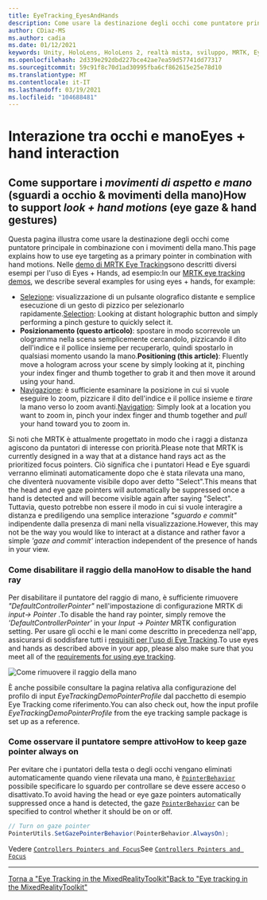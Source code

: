 ```yaml
---
title: EyeTracking_EyesAndHands
description: Come usare la destinazione degli occhi come puntatore principale in combinazione con i movimenti della mano in MRTK
author: CDiaz-MS
ms.author: cadia
ms.date: 01/12/2021
keywords: Unity, HoloLens, HoloLens 2, realtà mista, sviluppo, MRTK, EyeTracking,
ms.openlocfilehash: 2d339e292dbd227bce42ae7ea59d57741dd77317
ms.sourcegitcommit: 59c91f8c70d1ad30995fba6cf862615e25e78d10
ms.translationtype: MT
ms.contentlocale: it-IT
ms.lasthandoff: 03/19/2021
ms.locfileid: "104688481"
---
```

# <a name="eyes--hand-interaction"></a><span data-ttu-id="94be3-104">Interazione tra occhi e mano</span><span class="sxs-lookup"><span data-stu-id="94be3-104">Eyes + hand interaction</span></span>

## <a name="how-to-support-_look--hand-motions_-eye-gaze--hand-gestures"></a><span data-ttu-id="94be3-105">Come supportare i _movimenti di aspetto e mano_ (sguardi a occhio & movimenti della mano)</span><span class="sxs-lookup"><span data-stu-id="94be3-105">How to support _look + hand motions_ (eye gaze & hand gestures)</span></span>

<span data-ttu-id="94be3-106">Questa pagina illustra come usare la destinazione degli occhi come puntatore principale in combinazione con i movimenti della mano.</span><span class="sxs-lookup"><span data-stu-id="94be3-106">This page explains how to use eye targeting as a primary pointer in combination with hand motions.</span></span>
<span data-ttu-id="94be3-107">Nelle [demo di MRTK Eye Tracking](../../example-scenes/eye-tracking-examples-overview.md)sono descritti diversi esempi per l'uso di Eyes + Hands, ad esempio:</span><span class="sxs-lookup"><span data-stu-id="94be3-107">In our [MRTK eye tracking demos](../../example-scenes/eye-tracking-examples-overview.md), we describe several examples for using eyes + hands, for example:</span></span>

- <span data-ttu-id="94be3-108">[Selezione](eye-tracking-target-selection.md): visualizzazione di un pulsante olografico distante e semplice esecuzione di un gesto di pizzico per selezionarlo rapidamente.</span><span class="sxs-lookup"><span data-stu-id="94be3-108">[Selection](eye-tracking-target-selection.md): Looking at distant holographic button and simply performing a pinch gesture to quickly select it.</span></span>
- <span data-ttu-id="94be3-109">**Posizionamento (questo articolo)**: spostare in modo scorrevole un ologramma nella scena semplicemente cercandolo, pizzicando il dito dell'indice e il pollice insieme per recuperarlo, quindi spostarlo in qualsiasi momento usando la mano.</span><span class="sxs-lookup"><span data-stu-id="94be3-109">**Positioning (this article)**: Fluently move a hologram across your scene by simply looking at it, pinching your index finger and thumb together to grab it and then move it around using your hand.</span></span>
- <span data-ttu-id="94be3-110">[Navigazione](eye-tracking-navigation.md): è sufficiente esaminare la posizione in cui si vuole eseguire lo zoom, pizzicare il dito dell'indice e il pollice insieme e _tirare_ la mano verso lo zoom avanti.</span><span class="sxs-lookup"><span data-stu-id="94be3-110">[Navigation](eye-tracking-navigation.md): Simply look at a location you want to zoom in, pinch your index finger and thumb together and _pull_ your hand toward you to zoom in.</span></span>

<span data-ttu-id="94be3-111">Si noti che MRTK è attualmente progettato in modo che i raggi a distanza agiscono da puntatori di interesse con priorità.</span><span class="sxs-lookup"><span data-stu-id="94be3-111">Please note that MRTK is currently designed in a way that at a distance hand rays act as the prioritized focus pointers.</span></span>
<span data-ttu-id="94be3-112">Ciò significa che i puntatori Head e Eye sguardi verranno eliminati automaticamente dopo che è stata rilevata una mano, che diventerà nuovamente visibile dopo aver detto "Select".</span><span class="sxs-lookup"><span data-stu-id="94be3-112">This means that the head and eye gaze pointers will automatically be suppressed once a hand is detected and will become visible again after saying "Select".</span></span>
<span data-ttu-id="94be3-113">Tuttavia, questo potrebbe non essere il modo in cui si vuole interagire a distanza e prediligendo una semplice interazione _"sguardo e commit"_ indipendente dalla presenza di mani nella visualizzazione.</span><span class="sxs-lookup"><span data-stu-id="94be3-113">However, this may not be the way you would like to interact at a distance and rather favor a simple _'gaze and commit'_ interaction independent of the presence of hands in your view.</span></span>

### <a name="how-to-disable-the-hand-ray"></a><span data-ttu-id="94be3-114">Come disabilitare il raggio della mano</span><span class="sxs-lookup"><span data-stu-id="94be3-114">How to disable the hand ray</span></span>

<span data-ttu-id="94be3-115">Per disabilitare il puntatore del raggio di mano, è sufficiente rimuovere _"DefaultControllerPointer"_ nell'impostazione di configurazione MRTK di _input-> Pointer_ .</span><span class="sxs-lookup"><span data-stu-id="94be3-115">To disable the hand ray pointer, simply remove the _'DefaultControllerPointer'_ in your _Input -> Pointer_ MRTK configuration setting.</span></span>
<span data-ttu-id="94be3-116">Per usare gli occhi e le mani come descritto in precedenza nell'app, assicurarsi di soddisfare tutti i [requisiti per l'uso di Eye Tracking](eye-tracking-basic-setup.md).</span><span class="sxs-lookup"><span data-stu-id="94be3-116">To use eyes and hands as described above in your app, please also make sure that you meet all of the [requirements for using eye tracking](eye-tracking-basic-setup.md).</span></span>

![Come rimuovere il raggio della mano](../../images/eye-tracking/mrtk_setup_removehandray.jpg)

<span data-ttu-id="94be3-118">È anche possibile consultare la pagina relativa alla configurazione del profilo di input _EyeTrackingDemoPointerProfile_ dal pacchetto di esempio Eye Tracking come riferimento.</span><span class="sxs-lookup"><span data-stu-id="94be3-118">You can also check out, how the input profile _EyeTrackingDemoPointerProfile_ from the eye tracking sample package is set up as a reference.</span></span>

### <a name="how-to-keep-gaze-pointer-always-on"></a><span data-ttu-id="94be3-119">Come osservare il puntatore sempre attivo</span><span class="sxs-lookup"><span data-stu-id="94be3-119">How to keep gaze pointer always on</span></span>

<span data-ttu-id="94be3-120">Per evitare che i puntatori della testa o degli occhi vengano eliminati automaticamente quando viene rilevata una mano, è [`PointerBehavior`](xref:Microsoft.MixedReality.Toolkit.Input.PointerBehavior) possibile specificare lo sguardo per controllare se deve essere acceso o disattivato.</span><span class="sxs-lookup"><span data-stu-id="94be3-120">To avoid having the head or eye gaze pointers automatically suppressed once a hand is detected, the gaze [`PointerBehavior`](xref:Microsoft.MixedReality.Toolkit.Input.PointerBehavior) can be specified to control whether it should be on or off.</span></span>

```c#
// Turn on gaze pointer
PointerUtils.SetGazePointerBehavior(PointerBehavior.AlwaysOn);
```

<span data-ttu-id="94be3-121">Vedere [`Controllers Pointers and Focus`](../../../architecture/controllers-pointers-and-focus.md)</span><span class="sxs-lookup"><span data-stu-id="94be3-121">See [`Controllers Pointers and Focus`](../../../architecture/controllers-pointers-and-focus.md)</span></span>

---
[<span data-ttu-id="94be3-122">Torna a "Eye Tracking in the MixedRealityToolkit"</span><span class="sxs-lookup"><span data-stu-id="94be3-122">Back to "Eye tracking in the MixedRealityToolkit"</span></span>](eye-tracking-main.md)

